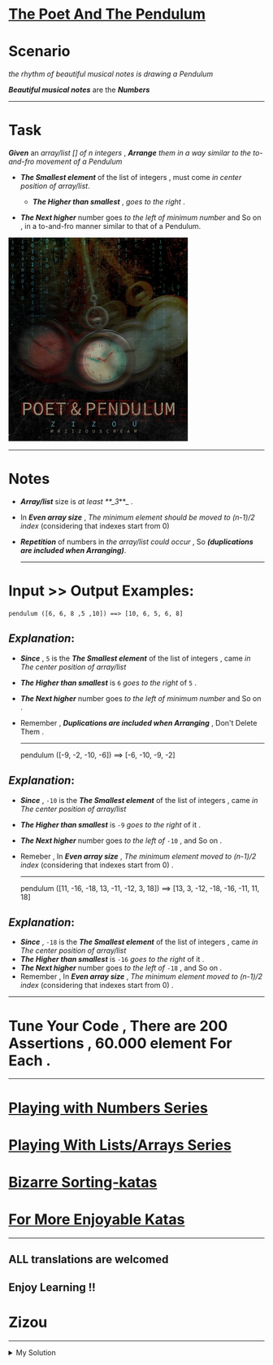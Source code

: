 # [The Poet And The Pendulum](https://www.codewars.com/kata/5bd776533a7e2720c40000e5)

# Scenario

_the rhythm of beautiful musical notes is drawing a Pendulum_

**_Beautiful musical notes_** are the **_Numbers_**

---

# Task

**_Given_** an _array/list \[\] of n integers_ , **_Arrange_** _them in a way similar to the to-and-fro movement of a
Pendulum_

- **_The Smallest element_** of the list of integers , must come _in center position of array/list_.

    - **_The Higher than smallest_** , _goes to the right_ .

- **_The Next higher_** number goes _to the left of minimum number_ and So on , in a to-and-fro manner similar to that
  of a Pendulum.

![!alt](./../images/the_poet_and_the_pendulum.png)

---

# Notes

- **_Array/list_** size is _at least \*\*\_3_\*\*\_ .
- In **_Even array size_** , _The minimum element should be moved to (n-1)/2 index_ (considering that indexes start from
    0)
- **_Repetition_** of numbers in _the array/list could occur_ , So **_(duplications are included when Arranging)_**.

  ***

# Input >> Output Examples:

    pendulum ([6, 6, 8 ,5 ,10]) ==> [10, 6, 5, 6, 8]

## **_Explanation_**:

- **_Since_** , `5` is the **_The Smallest element_** of the list of integers , came _in The center position of
  array/list_
- **_The Higher than smallest_** is `6` _goes to the right_ of `5` .
- **_The Next higher_** number goes _to the left of minimum number_ and So on .
- Remember , **_Duplications are included when Arranging_** , Don't Delete Them .

  ***

  pendulum ([-9, -2, -10, -6]) ==> [-6, -10, -9, -2]

## **_Explanation_**:

- **_Since_** , `-10` is the **_The Smallest element_** of the list of integers , came _in The center position of
  array/list_
- **_The Higher than smallest_** is `-9` _goes to the right_ of it .
- **_The Next higher_** number goes _to the left of_ `-10` , and So on .
- Remeber , In **_Even array size_** , _The minimum element moved to (n-1)/2 index_ (considering that indexes start from
    0) .

  ***

  pendulum ([11, -16, -18, 13, -11, -12, 3, 18]) ==> [13, 3, -12, -18, -16, -11, 11, 18]

## **_Explanation_**:

- **_Since_** , `-18` is the **_The Smallest element_** of the list of integers , came _in The center position of
  array/list_
- **_The Higher than smallest_** is `-16` _goes to the right_ of it .
- **_The Next higher_** number goes _to the left of_ `-18` , and So on .
- Remember , In **_Even array size_** , _The minimum element moved to (n-1)/2 index_ (considering that indexes start
  from 0) .

---

# Tune Your Code , There are 200 Assertions , 60.000 element For Each .

---

# [Playing with Numbers Series](https://www.codewars.com/collections/playing-with-numbers)

# [Playing With Lists/Arrays Series](https://www.codewars.com/collections/playing-with-lists-slash-arrays)

# [Bizarre Sorting-katas](https://www.codewars.com/collections/bizarre-sorting-katas)

# [For More Enjoyable Katas](http://www.codewars.com/users/MrZizoScream/authored)

---

## ALL translations are welcomed

## Enjoy Learning !!

# Zizou

---

<details><summary>My Solution</summary>

```js
function pendulum(values) {
  const result = []
  const sorted = values.sort((a, b) => a - b)

  for (let i = 0; i < sorted.length; i++) {
    if (i % 2) result.push(sorted[i])
    else result.unshift(sorted[i])
  }

  return result
}
```

</details>
